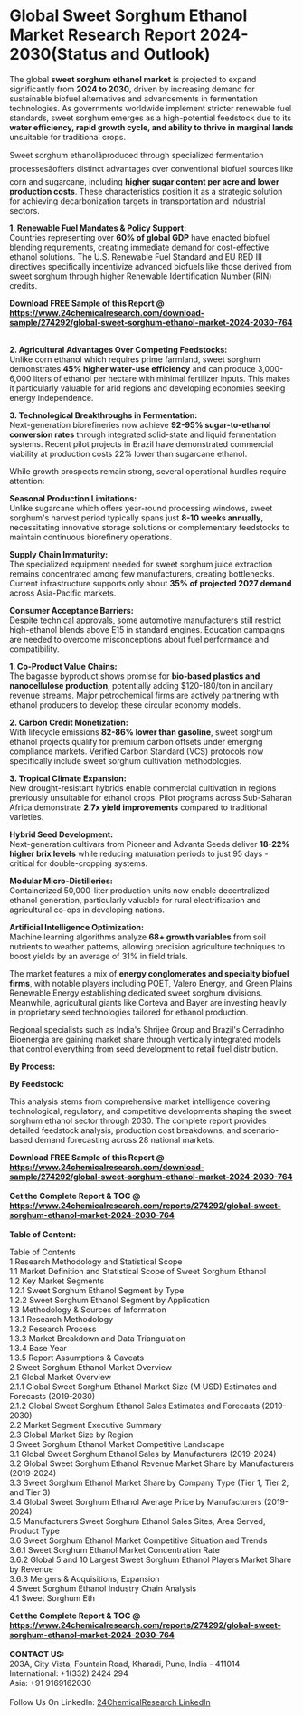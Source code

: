 <h1>Global Sweet Sorghum Ethanol Market Research Report 2024-2030(Status and Outlook)</h1><p>The global <strong>sweet sorghum ethanol market</strong> is projected to expand significantly from <strong>2024 to 2030</strong>, driven by increasing demand for sustainable biofuel alternatives and advancements in fermentation technologies. As governments worldwide implement stricter renewable fuel standards, sweet sorghum emerges as a high-potential feedstock due to its <strong>water efficiency, rapid growth cycle, and ability to thrive in marginal lands</strong> unsuitable for traditional crops.</p><p>Sweet sorghum ethanolâproduced through specialized fermentation processesâoffers distinct advantages over conventional biofuel sources like corn and sugarcane, including <strong>higher sugar content per acre and lower production costs</strong>. These characteristics position it as a strategic solution for achieving decarbonization targets in transportation and industrial sectors.</p><p><strong>1. Renewable Fuel Mandates &amp; Policy Support:</strong><br>
Countries representing over <strong>60% of global GDP</strong> have enacted biofuel blending requirements, creating immediate demand for cost-effective ethanol solutions. The U.S. Renewable Fuel Standard and EU RED III directives specifically incentivize advanced biofuels like those derived from sweet sorghum through higher Renewable Identification Number (RIN) credits.</p><div><b>Download FREE Sample of this Report @ 
            <a href="https://www.24chemicalresearch.com/download-sample/274292/global-sweet-sorghum-ethanol-market-2024-2030-764">
            https://www.24chemicalresearch.com/download-sample/274292/global-sweet-sorghum-ethanol-market-2024-2030-764</a></b></div><br><p><strong>2. Agricultural Advantages Over Competing Feedstocks:</strong><br>
Unlike corn ethanol which requires prime farmland, sweet sorghum demonstrates <strong>45% higher water-use efficiency</strong> and can produce 3,000-6,000 liters of ethanol per hectare with minimal fertilizer inputs. This makes it particularly valuable for arid regions and developing economies seeking energy independence.</p><p><strong>3. Technological Breakthroughs in Fermentation:</strong><br>
Next-generation biorefineries now achieve <strong>92-95% sugar-to-ethanol conversion rates</strong> through integrated solid-state and liquid fermentation systems. Recent pilot projects in Brazil have demonstrated commercial viability at production costs 22% lower than sugarcane ethanol.</p><p>While growth prospects remain strong, several operational hurdles require attention:</p><p><strong>Seasonal Production Limitations:</strong><br>
	Unlike sugarcane which offers year-round processing windows, sweet sorghum's harvest period typically spans just <strong>8-10 weeks annually</strong>, necessitating innovative storage solutions or complementary feedstocks to maintain continuous biorefinery operations.</p><p><strong>Supply Chain Immaturity:</strong><br>
	The specialized equipment needed for sweet sorghum juice extraction remains concentrated among few manufacturers, creating bottlenecks. Current infrastructure supports only about <strong>35% of projected 2027 demand</strong> across Asia-Pacific markets.</p><p><strong>Consumer Acceptance Barriers:</strong><br>
	Despite technical approvals, some automotive manufacturers still restrict high-ethanol blends above E15 in standard engines. Education campaigns are needed to overcome misconceptions about fuel performance and compatibility.</p><p><strong>1. Co-Product Value Chains:</strong><br>
The bagasse byproduct shows promise for <strong>bio-based plastics and nanocellulose production</strong>, potentially adding $120-180/ton in ancillary revenue streams. Major petrochemical firms are actively partnering with ethanol producers to develop these circular economy models.</p><p><strong>2. Carbon Credit Monetization:</strong><br>
With lifecycle emissions <strong>82-86% lower than gasoline</strong>, sweet sorghum ethanol projects qualify for premium carbon offsets under emerging compliance markets. Verified Carbon Standard (VCS) protocols now specifically include sweet sorghum cultivation methodologies.</p><p><strong>3. Tropical Climate Expansion:</strong><br>
New drought-resistant hybrids enable commercial cultivation in regions previously unsuitable for ethanol crops. Pilot programs across Sub-Saharan Africa demonstrate <strong>2.7x yield improvements</strong> compared to traditional varieties.</p><p><strong>Hybrid Seed Development:</strong><br>
	Next-generation cultivars from Pioneer and Advanta Seeds deliver <strong>18-22% higher brix levels</strong> while reducing maturation periods to just 95 days - critical for double-cropping systems.</p><p><strong>Modular Micro-Distilleries:</strong><br>
	Containerized 50,000-liter production units now enable decentralized ethanol generation, particularly valuable for rural electrification and agricultural co-ops in developing nations.</p><p><strong>Artificial Intelligence Optimization:</strong><br>
	Machine learning algorithms analyze <strong>68+ growth variables</strong> from soil nutrients to weather patterns, allowing precision agriculture techniques to boost yields by an average of 31% in field trials.</p><p>The market features a mix of <strong>energy conglomerates and specialty biofuel firms</strong>, with notable players including POET, Valero Energy, and Green Plains Renewable Energy establishing dedicated sweet sorghum divisions. Meanwhile, agricultural giants like Corteva and Bayer are investing heavily in proprietary seed technologies tailored for ethanol production.</p><p>Regional specialists such as India's Shrijee Group and Brazil's Cerradinho Bioenergia are gaining market share through vertically integrated models that control everything from seed development to retail fuel distribution.</p><p><strong>By Process:</strong></p><p><strong>By Feedstock:</strong></p><p>This analysis stems from comprehensive market intelligence covering technological, regulatory, and competitive developments shaping the sweet sorghum ethanol sector through 2030. The complete report provides detailed feedstock analysis, production cost breakdowns, and scenario-based demand forecasting across 28 national markets.</p><div><b>Download FREE Sample of this Report @ 
            <a href="https://www.24chemicalresearch.com/download-sample/274292/global-sweet-sorghum-ethanol-market-2024-2030-764">
            https://www.24chemicalresearch.com/download-sample/274292/global-sweet-sorghum-ethanol-market-2024-2030-764</a></b></div><br><div><b>Get the Complete Report & TOC @ 
            <a href="https://www.24chemicalresearch.com/reports/274292/global-sweet-sorghum-ethanol-market-2024-2030-764">
            https://www.24chemicalresearch.com/reports/274292/global-sweet-sorghum-ethanol-market-2024-2030-764</a></b></div><br>
            <b>Table of Content:</b><p>Table of Contents<br />
1 Research Methodology and Statistical Scope<br />
1.1 Market Definition and Statistical Scope of Sweet Sorghum Ethanol<br />
1.2 Key Market Segments<br />
1.2.1 Sweet Sorghum Ethanol Segment by Type<br />
1.2.2 Sweet Sorghum Ethanol Segment by Application<br />
1.3 Methodology & Sources of Information<br />
1.3.1 Research Methodology<br />
1.3.2 Research Process<br />
1.3.3 Market Breakdown and Data Triangulation<br />
1.3.4 Base Year<br />
1.3.5 Report Assumptions & Caveats<br />
2 Sweet Sorghum Ethanol Market Overview<br />
2.1 Global Market Overview<br />
2.1.1 Global Sweet Sorghum Ethanol Market Size (M USD) Estimates and Forecasts (2019-2030)<br />
2.1.2 Global Sweet Sorghum Ethanol Sales Estimates and Forecasts (2019-2030)<br />
2.2 Market Segment Executive Summary<br />
2.3 Global Market Size by Region<br />
3 Sweet Sorghum Ethanol Market Competitive Landscape<br />
3.1 Global Sweet Sorghum Ethanol Sales by Manufacturers (2019-2024)<br />
3.2 Global Sweet Sorghum Ethanol Revenue Market Share by Manufacturers (2019-2024)<br />
3.3 Sweet Sorghum Ethanol Market Share by Company Type (Tier 1, Tier 2, and Tier 3)<br />
3.4 Global Sweet Sorghum Ethanol Average Price by Manufacturers (2019-2024)<br />
3.5 Manufacturers Sweet Sorghum Ethanol Sales Sites, Area Served, Product Type<br />
3.6 Sweet Sorghum Ethanol Market Competitive Situation and Trends<br />
3.6.1 Sweet Sorghum Ethanol Market Concentration Rate<br />
3.6.2 Global 5 and 10 Largest Sweet Sorghum Ethanol Players Market Share by Revenue<br />
3.6.3 Mergers & Acquisitions, Expansion<br />
4 Sweet Sorghum Ethanol Industry Chain Analysis<br />
4.1 Sweet Sorghum Eth</p><div><b>Get the Complete Report & TOC @ 
            <a href="https://www.24chemicalresearch.com/reports/274292/global-sweet-sorghum-ethanol-market-2024-2030-764">
            https://www.24chemicalresearch.com/reports/274292/global-sweet-sorghum-ethanol-market-2024-2030-764</a></b></div><br><b>CONTACT US:</b><br>
            203A, City Vista, Fountain Road, Kharadi, Pune, India - 411014<br>
            International: +1(332) 2424 294<br>
            Asia: +91 9169162030 <br><br>
            Follow Us On LinkedIn: <a href="https://www.linkedin.com/company/24chemicalresearch/">24ChemicalResearch LinkedIn</a>
